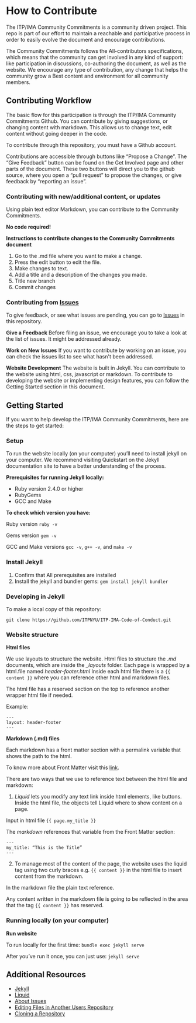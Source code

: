 # How to Contribute

The ITP/IMA Community Commitments is a community driven project. This repo is part of our effort to maintain a reachable and participative process in order to easily evolve the document and encourage contributions.

The Community Commitments follows the All-contributors specifications, which means that the community can get involved in any kind of support: like participation in discussions, co-authoring the document, as well as the website. We encourage any type of contribution, any change that helps the community grow a Best content and environment for all community members.

## Contributing Workflow

The basic flow for this participation is through the ITP/IMA Community Commitments Github. You can contribute by giving suggestions, or changing content with markdown. This allows us to change text, edit content without going deeper in the code.

To contribute through this repository, you must have a Github account.

Contributions are accessible through buttons like “Propose a Change”. The “Give Feedback” button can be found on the Get Involved page and other parts of the document. These two buttons will direct you to the github source, where you open a “pull request” to propose the changes, or give feedback by “reporting an issue”.

### Contributing with new/additional content, or updates

Using plain text editor Markdown, you can contribute to the Community Commitments.

**No code required!**

**Instructions to contribute changes to the Community Commitments document**

1. Go to the .md file where you want to make a change.
2. Press the edit button to edit the file.
3. Make changes to text.
4. Add a title and a description of the changes you made.
5. Title new branch
6. Commit changes

### Contributing from [Issues](https://github.com/ITPNYU/ITP-IMA-Community-Guidelines/issues)

To give feedback, or see what issues are pending, you can go to [Issues](https://github.com/ITPNYU/ITP-IMA-Community-Guidelines/issues) in this repository.

**Give a Feedback**
Before filing an issue, we encourage you to take a look at the list of issues. It might be addressed already.

**Work on New Issues**
If you want to contribute by working on an issue, you can check the issues list to see what hasn't been addressed.

**Website Development**
The website is built in Jekyll. You can contribute to the website using html, css, javascript or markdown. To contribute to developing the website or implementing design features, you can follow the Getting Started section in this document.

## Getting Started

If you want to help develop the ITP/IMA Community Commitments, here are the steps to get started:

### Setup

To run the website locally (on your computer) you’ll need to install jekyll on your computer. We recommend visiting Quickstart on the Jekyll documentation site to have a better understanding of the process.

**Prerequisites for running Jekyll locally:**

- Ruby version 2.4.0 or higher
- RubyGems
- GCC and Make

**To check which version you have:**

Ruby version
`ruby -v`

Gems version
`gem -v`

GCC and Make versions
`gcc -v`, `g++ -v`, and `make -v`

### Install Jekyll

1. Confirm that All prerequisites are installed
2. Install the jekyll and bundler gems:
   `gem install jekyll bundler`

### Developing in Jekyll

To make a local copy of this repository:

```
git clone https://github.com/ITPNYU/ITP-IMA-Code-of-Conduct.git
```

### Website structure

**Html files**

We use layouts to structure the website. Html files to structure the _.md_ documents, which are inside the _\_layouts_ folder. Each page is wrapped by a html.file named _header-footer.html_ Inside each html file there is a `{{ content }}` where you can reference other html and markdown files.

The html file has a reserved section on the top to reference another wrapper html file if needed.

Example:

```
---
layout: header-footer
---
```

**Markdown (.md) files**

Each markdown has a front matter section with a permalink variable that shows the path to the html.

To know more about Front Matter visit this [link](https://jekyllrb.com/docs/front-matter/).

There are two ways that we use to reference text between the html file and markdown:

1. _Liquid_ lets you modify any text link inside html elements, like buttons. Inside the html file, the objects tell Liquid where to show content on a page.

Input in html file
`{{ page.my_title }}`

The _markdown_ references that variable from the Front Matter section:

```
---
my_title: “This is the Title”
---
```

2. To manage most of the content of the page, the website uses the liquid tag using two curly braces e.g. `{{ content }}` in the html file to insert content from the markdown.

In the markdown file the plain text reference.

Any content written in the markdown file is going to be reflected in the area that the tag `{{ content }}` has reserved.

### Running locally (on your computer)

**Run website**

To run locally for the first time:
`bundle exec jekyll serve`

After you’ve run it once, you can just use:
`jekyll serve`

## Additional Resources

- [Jekyll](https://jekyllrb.com/)
- [Liquid](https://shopify.github.io/liquid/basics/introduction/)
- [About Issues](https://docs.github.com/en/github/managing-your-work-on-github/about-issues)
- [Editing Files in Another Users Repository](https://docs.github.com/en/github/managing-files-in-a-repository/editing-files-in-another-users-repository)
- [Cloning a Repository](https://docs.github.com/en/github/creating-cloning-and-archiving-repositories/cloning-a-repository)
